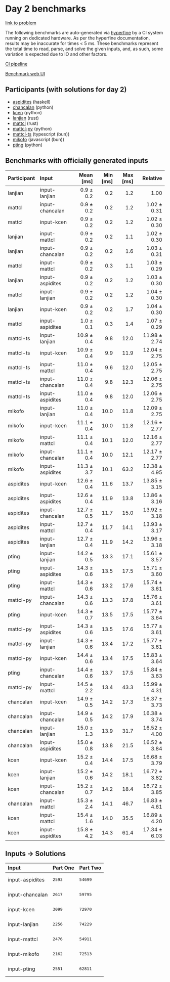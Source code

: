 # Day 2 benchmarks

[link to problem](https://adventofcode.com/2023/day/2)

The following benchmarks are auto-generated via
[hyperfine](https://github.com/sharkdp/hyperfine) by a CI system running on
dedicated hardware. As per the hyperfine documentation, results may be
inaccurate for times < 5 ms. These benchmarks represent the total time to read,
parse, and solve the given inputs, and, as such, some variation is expected due
to IO and other factors.

[CI pipeline](http://ci.papercode.net:8080/teams/main/pipelines/aoc2023)

[Benchmark web UI](https://aoc.ancalagon.black)


## Participants (with solutions for day 2)

- [aspidites](https://github.com/aspidites/aoc2023) (haskell)
- [chancalan](https://github.com/chancalan/aoc2023) (python)
- [kcen](https://github.com/kcen/aoc2023) (python)
- [lanjian](https://github.com/lanjian/aoc-2023) (rust)
- [mattcl](https://github.com/mattcl/aoc2023) (rust)
- [mattcl-py](https://github.com/mattcl/aoc2023-py) (python)
- [mattcl-ts](https://github.com/mattcl/aoc2023-js) (typescript (bun))
- [mikofo](https://github.com/mikofo/advent-of-code-2023) (javascript (bun))
- [pting](https://github.com/pting/aoc2023) (python)


## Benchmarks with officially generated inputs

| Participant | Input | Mean [ms] | Min [ms] | Max [ms] | Relative |
|:---|:---|---:|---:|---:|---:|
| lanjian | input-lanjian | 0.9 ± 0.2 | 0.2 | 1.2 | 1.00 |
| mattcl | input-chancalan | 0.9 ± 0.2 | 0.2 | 1.2 | 1.02 ± 0.31 |
| mattcl | input-kcen | 0.9 ± 0.2 | 0.2 | 1.2 | 1.02 ± 0.30 |
| lanjian | input-mattcl | 0.9 ± 0.2 | 0.2 | 1.1 | 1.02 ± 0.30 |
| lanjian | input-chancalan | 0.9 ± 0.2 | 0.2 | 1.6 | 1.03 ± 0.31 |
| mattcl | input-mattcl | 0.9 ± 0.2 | 0.3 | 1.1 | 1.03 ± 0.29 |
| lanjian | input-aspidites | 0.9 ± 0.2 | 0.2 | 1.2 | 1.03 ± 0.30 |
| mattcl | input-lanjian | 0.9 ± 0.2 | 0.2 | 1.2 | 1.04 ± 0.30 |
| lanjian | input-kcen | 0.9 ± 0.2 | 0.2 | 1.7 | 1.04 ± 0.30 |
| mattcl | input-aspidites | 1.0 ± 0.1 | 0.3 | 1.4 | 1.07 ± 0.29 |
| mattcl-ts | input-lanjian | 10.9 ± 0.4 | 9.8 | 12.0 | 11.98 ± 2.74 |
| mattcl-ts | input-kcen | 10.9 ± 0.4 | 9.9 | 11.9 | 12.04 ± 2.75 |
| mattcl-ts | input-mattcl | 11.0 ± 0.4 | 9.6 | 12.0 | 12.05 ± 2.75 |
| mattcl-ts | input-chancalan | 11.0 ± 0.4 | 9.8 | 12.3 | 12.06 ± 2.75 |
| mattcl-ts | input-aspidites | 11.0 ± 0.4 | 9.8 | 12.0 | 12.06 ± 2.75 |
| mikofo | input-lanjian | 11.0 ± 0.4 | 10.0 | 11.8 | 12.09 ± 2.75 |
| mikofo | input-kcen | 11.1 ± 0.4 | 10.0 | 11.8 | 12.16 ± 2.77 |
| mikofo | input-mattcl | 11.1 ± 0.4 | 10.1 | 12.0 | 12.16 ± 2.77 |
| mikofo | input-chancalan | 11.1 ± 0.4 | 10.0 | 12.1 | 12.17 ± 2.77 |
| mikofo | input-aspidites | 11.3 ± 3.7 | 10.1 | 63.2 | 12.38 ± 4.95 |
| aspidites | input-kcen | 12.6 ± 0.4 | 11.6 | 13.7 | 13.85 ± 3.15 |
| aspidites | input-aspidites | 12.6 ± 0.4 | 11.9 | 13.8 | 13.86 ± 3.16 |
| aspidites | input-chancalan | 12.7 ± 0.5 | 11.7 | 15.0 | 13.92 ± 3.18 |
| aspidites | input-mattcl | 12.7 ± 0.4 | 11.7 | 14.1 | 13.93 ± 3.17 |
| aspidites | input-lanjian | 12.7 ± 0.4 | 11.9 | 14.2 | 13.96 ± 3.18 |
| pting | input-lanjian | 14.2 ± 0.5 | 13.3 | 17.1 | 15.61 ± 3.57 |
| pting | input-aspidites | 14.3 ± 0.6 | 13.5 | 17.5 | 15.71 ± 3.60 |
| pting | input-mattcl | 14.3 ± 0.6 | 13.2 | 17.6 | 15.74 ± 3.61 |
| mattcl-py | input-chancalan | 14.3 ± 0.6 | 13.3 | 17.8 | 15.76 ± 3.61 |
| pting | input-kcen | 14.3 ± 0.7 | 13.5 | 17.5 | 15.77 ± 3.64 |
| mattcl-py | input-aspidites | 14.3 ± 0.6 | 13.5 | 17.6 | 15.77 ± 3.61 |
| mattcl-py | input-lanjian | 14.3 ± 0.6 | 13.4 | 17.2 | 15.77 ± 3.61 |
| mattcl-py | input-kcen | 14.4 ± 0.6 | 13.4 | 17.5 | 15.83 ± 3.64 |
| pting | input-chancalan | 14.4 ± 0.6 | 13.7 | 17.5 | 15.84 ± 3.63 |
| mattcl-py | input-mattcl | 14.5 ± 2.2 | 13.4 | 43.3 | 15.99 ± 4.31 |
| chancalan | input-kcen | 14.9 ± 0.5 | 14.2 | 17.3 | 16.37 ± 3.73 |
| chancalan | input-chancalan | 14.9 ± 0.5 | 14.2 | 17.9 | 16.38 ± 3.74 |
| chancalan | input-lanjian | 15.0 ± 1.3 | 13.9 | 31.7 | 16.52 ± 4.00 |
| chancalan | input-aspidites | 15.0 ± 0.8 | 13.8 | 21.5 | 16.52 ± 3.84 |
| kcen | input-kcen | 15.2 ± 0.4 | 14.4 | 17.5 | 16.68 ± 3.79 |
| kcen | input-lanjian | 15.2 ± 0.6 | 14.2 | 18.1 | 16.72 ± 3.82 |
| kcen | input-chancalan | 15.2 ± 0.7 | 14.2 | 18.4 | 16.72 ± 3.85 |
| chancalan | input-mattcl | 15.3 ± 2.4 | 14.1 | 46.7 | 16.83 ± 4.61 |
| kcen | input-mattcl | 15.4 ± 1.6 | 14.0 | 35.5 | 16.89 ± 4.20 |
| kcen | input-aspidites | 15.8 ± 4.2 | 14.3 | 61.4 | 17.34 ± 6.03 |


## Inputs -> Solutions

| Input | Part One | Part Two |
|:---|:---|:---|
|input-aspidites|<pre>2593</pre>|<pre>54699</pre>|
|input-chancalan|<pre>2617</pre>|<pre>59795</pre>|
|input-kcen|<pre>3099</pre>|<pre>72970</pre>|
|input-lanjian|<pre>2256</pre>|<pre>74229</pre>|
|input-mattcl|<pre>2476</pre>|<pre>54911</pre>|
|input-mikofo|<pre>2162</pre>|<pre>72513</pre>|
|input-pting|<pre>2551</pre>|<pre>62811</pre>|